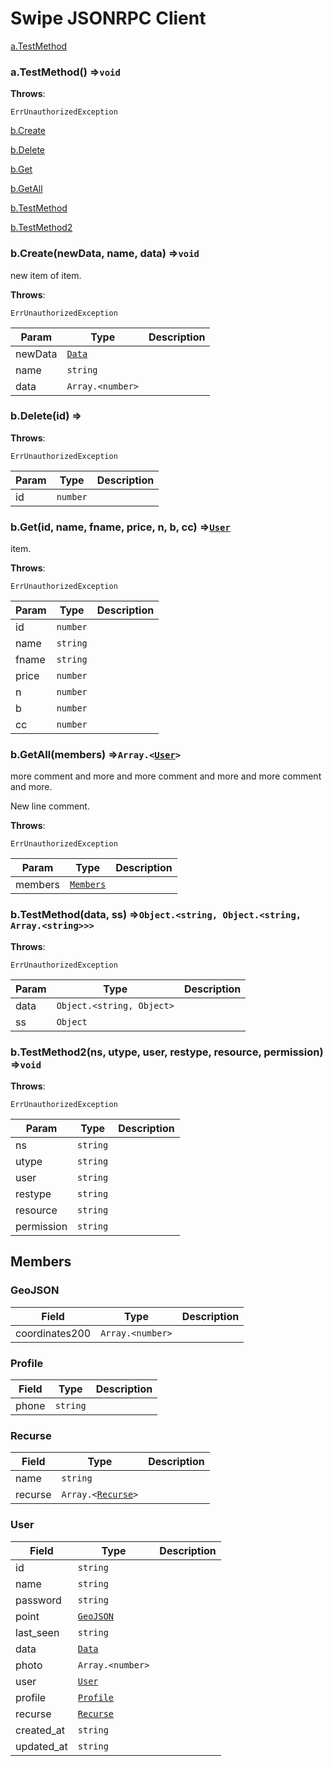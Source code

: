 # Swipe JSONRPC Client

<a href="#a.TestMethod">a.TestMethod</a>

### <a name="a.TestMethod"></a>a.TestMethod() ⇒<code>void</code>



**Throws**:

<code>ErrUnauthorizedException</code>



<a href="#b.Create">b.Create</a>

<a href="#b.Delete">b.Delete</a>

<a href="#b.Get">b.Get</a>

<a href="#b.GetAll">b.GetAll</a>

<a href="#b.TestMethod">b.TestMethod</a>

<a href="#b.TestMethod2">b.TestMethod2</a>

### <a name="b.Create"></a>b.Create(newData, name, data) ⇒<code>void</code>

 new item of item.



**Throws**:

<code>ErrUnauthorizedException</code>



| Param | Type | Description |
|------|------|------|
|newData|<code><a href="#Data">Data</a></code>||
|name|<code>string</code>||
|data|<code>Array.&lt;number&gt;</code>||
### <a name="b.Delete"></a>b.Delete(id) ⇒



**Throws**:

<code>ErrUnauthorizedException</code>



| Param | Type | Description |
|------|------|------|
|id|<code>number</code>||
### <a name="b.Get"></a>b.Get(id, name, fname, price, n, b, cc) ⇒<code><a href="#User">User</a></code>

 item.



**Throws**:

<code>ErrUnauthorizedException</code>



| Param | Type | Description |
|------|------|------|
|id|<code>number</code>||
|name|<code>string</code>||
|fname|<code>string</code>||
|price|<code>number</code>||
|n|<code>number</code>||
|b|<code>number</code>||
|cc|<code>number</code>||
### <a name="b.GetAll"></a>b.GetAll(members) ⇒<code>Array.&lt;<a href="#User">User</a>&gt;</code>

 more comment and more and more comment and more and more comment and more.

New line comment.



**Throws**:

<code>ErrUnauthorizedException</code>



| Param | Type | Description |
|------|------|------|
|members|<code><a href="#Members">Members</a></code>||
### <a name="b.TestMethod"></a>b.TestMethod(data, ss) ⇒<code>Object.&lt;string, Object.&lt;string, Array.&lt;string&gt;&gt;&gt;</code>



**Throws**:

<code>ErrUnauthorizedException</code>



| Param | Type | Description |
|------|------|------|
|data|<code>Object.&lt;string, Object&gt;</code>||
|ss|<code>Object</code>||
### <a name="b.TestMethod2"></a>b.TestMethod2(ns, utype, user, restype, resource, permission) ⇒<code>void</code>



**Throws**:

<code>ErrUnauthorizedException</code>



| Param | Type | Description |
|------|------|------|
|ns|<code>string</code>||
|utype|<code>string</code>||
|user|<code>string</code>||
|restype|<code>string</code>||
|resource|<code>string</code>||
|permission|<code>string</code>||
## Members

### GeoJSON

| Field | Type | Description |
|------|------|------|
|coordinates200|<code>Array.&lt;number&gt;</code>||
### Profile

| Field | Type | Description |
|------|------|------|
|phone|<code>string</code>||
### Recurse

| Field | Type | Description |
|------|------|------|
|name|<code>string</code>||
|recurse|<code>Array.&lt;<a href="#Recurse">Recurse</a>&gt;</code>||
### User

| Field | Type | Description |
|------|------|------|
|id|<code>string</code>||
|name|<code>string</code>||
|password|<code>string</code>||
|point|<code><a href="#GeoJSON">GeoJSON</a></code>||
|last_seen|<code>string</code>||
|data|<code><a href="#Data">Data</a></code>||
|photo|<code>Array.&lt;number&gt;</code>||
|user|<code><a href="#User">User</a></code>||
|profile|<code><a href="#Profile">Profile</a></code>||
|recurse|<code><a href="#Recurse">Recurse</a></code>||
|created_at|<code>string</code>||
|updated_at|<code>string</code>||
